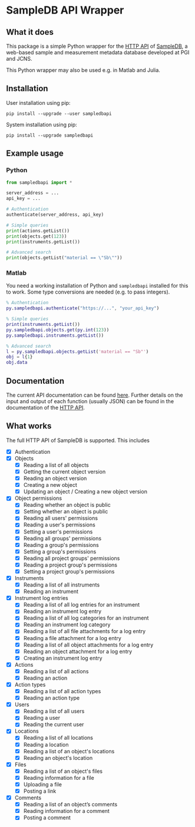 # SampleDB API Wrapper
## What it does
This package is a simple Python wrapper for the [HTTP API](https://scientific-it-systems.iffgit.fz-juelich.de/SampleDB/developer_guide/api.html) of [SampleDB](https://scientific-it-systems.iffgit.fz-juelich.de/SampleDB/), a web-based sample and measurement metadata database developed at PGI and JCNS.

This Python wrapper may also be used e.g. in Matlab and Julia.

## Installation
User installation using pip:
```
pip install --upgrade --user sampledbapi
```

System installation using pip:
```
pip install --upgrade sampledbapi
```

## Example usage

### Python
```python
from sampledbapi import *

server_address = ...
api_key = ...

# Authentication
authenticate(server_address, api_key)

# Simple queries
print(actions.getList())
print(objects.get(123))
print(instruments.getList())

# Advanced search
print(objects.getList("material == \"Sb\""))
```

### Matlab

You need a working installation of Python and `sampledbapi` installed for this to work.
Some type conversions are needed (e.g. to pass integers).

```matlab
% Authentication
py.sampledbapi.authenticate("https://...", "your_api_key")

% Simple queries
print(instruments.getList())
py.sampledbapi.objects.get(py.int(123))
py.sampledbapi.instruments.getList())

% Advanced search
l = py.sampledbapi.objects.getList('material == "Sb"')
obj = l{1}
obj.data
```

## Documentation

The current API documentation can be found [here](https://zivgitlab.uni-muenster.de/ag-salinga/sampledb-api-wrapper/-/jobs/artifacts/v0.3.0/file/doc/_build/index.html?job=deploy_production).
Further details on the input and output of each function (usually JSON) can be found in the documentation of the [HTTP API](https://scientific-it-systems.iffgit.fz-juelich.de/SampleDB/developer_guide/api.html).

## What works

The full HTTP API of SampleDB is supported. This includes

- [x] Authentication
- [x] Objects
    - [x] Reading a list of all objects
    - [x] Getting the current object version
    - [x] Reading an object version
    - [x] Creating a new object
    - [x] Updating an object / Creating a new object version
- [x] Object permissions
    - [x] Reading whether an object is public
    - [x] Setting whether an object is public
    - [x] Reading all users' permissions
    - [x] Reading a user's permissions
    - [x] Setting a user's permissions
    - [x] Reading all groups' permissions
    - [x] Reading a group's permissions
    - [x] Setting a group's permissions
    - [x] Reading all project groups' permissions
    - [x] Reading a project group's permissions
    - [x] Setting a project group's permissions
- [x] Instruments
    - [x] Reading a list of all instruments
    - [x] Reading an instrument
- [x] Instrument log entries
    - [x] Reading a list of all log entries for an instrument
    - [x] Reading an instrument log entry
    - [x] Reading a list of all log categories for an instrument
    - [x] Reading an instrument log category
    - [x] Reading a list of all file attachments for a log entry
    - [x] Reading a file attachment for a log entry
    - [x] Reading a list of all object attachments for a log entry
    - [x] Reading an object attachment for a log entry
    - [x] Creating an instrument log entry
- [x] Actions
    - [x] Reading a list of all actions
    - [x] Reading an action
- [x] Action types
    - [x] Reading a list of all action types
    - [x] Reading an action type
- [x] Users
    - [x] Reading a list of all users
    - [x] Reading a user
    - [x] Reading the current user
- [x] Locations
    - [x] Reading a list of all locations
    - [x] Reading a location
    - [x] Reading a list of an object's locations
    - [x] Reading an object's location
- [x] Files
    - [x] Reading a list of an object's files
    - [x] Reading information for a file
    - [x] Uploading a file
    - [x] Posting a link
- [x] Comments
    - [x] Reading a list of an object’s comments
    - [x] Reading information for a comment
    - [x] Posting a comment
